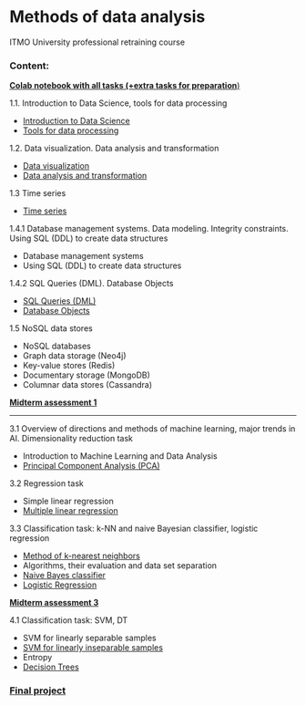 # Methods of data analysis
ITMO University professional retraining course

### Content:
[**Colab notebook with all tasks (+extra tasks for preparation**)](https://colab.research.google.com/drive/1Oo8CtfLt8oXXyIIMAQvd4DTBBO25am8m?usp=sharing)

1.1. Introduction to Data Science, tools for data processing
  - [Introduction to Data Science](1-1-intro&tools/1.xlsx)
  - [Tools for data processing](1-1-intro&tools/2.xlsx)

1.2. Data visualization. Data analysis and transformation
  - [Data visualization](1-2-visualization&analysis/1-2-1-visualization)
  - [Data analysis and transformation](1-2-visualization&analysis/1-2-2-analysis)

1.3 Time series
  - [Time series](https://github.com/ooggaboog/itmo-bonustrack-ml/blob/057d8e92248544cb91dd21297aea7ea8c8a25450/1-3-time_series/bt1_3.ipynb)

1.4.1 Database management systems. Data modeling. Integrity constraints. Using SQL (DDL) to create data structures
  - Database management systems
  - Using SQL (DDL) to create data structures

1.4.2 SQL Queries (DML). Database Objects
  - [SQL Queries (DML)](1-4-sql/1-4-3)
  - [Database Objects](1-4-sql/1-4-4)

1.5 NoSQL data stores
  - NoSQL databases
  - Graph data storage (Neo4j)
  - Key-value stores (Redis)
  - Documentary storage (MongoDB)
  - Columnar data stores (Cassandra)

[**Midterm assessment 1**](1-assessment)

---

3.1 Overview of directions and methods of machine learning, major trends in AI. Dimensionality reduction task
  - Introduction to Machine Learning and Data Analysis
  - [Principal Component Analysis (PCA)](3-1-dimensionality-reduction)

3.2 Regression task
  - Simple linear regression
  - [Multiple linear regression](3-2-regression)

3.3 Classification task: k-NN and naive Bayesian classifier, logistic regression
  - [Method of k-nearest neighbors](3-3-classification/k-nn)
  - Algorithms, their evaluation and data set separation
  - [Naive Bayes classifier](3-3-classification/naive-bayes/bt-3-3-2.xlsx)
  - [Logistic Regression](3-3-classification/logistic-regression/bt-3-3-3.ipynb)

[**Midterm assessment 3**](3-assessment/bt-assessment-3.ipynb)

4.1 Classification task: SVM, DT
  - SVM for linearly separable samples
  - [SVM for linearly inseparable samples](4-1-svm&decision-tree/4-1-1-svm/bt-4-1-1.ipynb)
  - Entropy
  - [Decision Trees](4-1-svm&decision-tree/4-1-2-decision-tree/bt_4_1_2.ipynb)

### [Final project](https://github.com/ooggaboog/weather-classification-ml)
